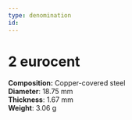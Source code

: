```yaml
---
type: denomination
id: 
---
```


# 2 eurocent

**Composition:** Copper-covered steel\
**Diameter**: 18.75 mm\
**Thickness**: 1.67 mm\
**Weight**: 3.06 g
